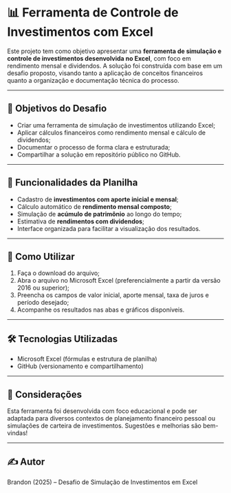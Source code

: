 # 📊 Ferramenta de Controle de Investimentos com Excel

Este projeto tem como objetivo apresentar uma **ferramenta de simulação e controle de investimentos desenvolvida no Excel**, com foco em rendimento mensal e dividendos. A solução foi construída com base em um desafio proposto, visando tanto a aplicação de conceitos financeiros quanto a organização e documentação técnica do processo.

---

## 🎯 Objetivos do Desafio

- Criar uma ferramenta de simulação de investimentos utilizando Excel;
- Aplicar cálculos financeiros como rendimento mensal e cálculo de dividendos;
- Documentar o processo de forma clara e estruturada;
- Compartilhar a solução em repositório público no GitHub.

---

## 🧮 Funcionalidades da Planilha

- Cadastro de **investimentos com aporte inicial e mensal**;
- Cálculo automático de **rendimento mensal composto**;
- Simulação de **acúmulo de patrimônio** ao longo do tempo;
- Estimativa de **rendimentos com dividendos**;
- Interface organizada para facilitar a visualização dos resultados.

---

## 🚀 Como Utilizar

1. Faça o download do arquivo;
2. Abra o arquivo no Microsoft Excel (preferencialmente a partir da versão 2016 ou superior);
3. Preencha os campos de valor inicial, aporte mensal, taxa de juros e período desejado;
4. Acompanhe os resultados nas abas e gráficos disponíveis.

---

## 🛠️ Tecnologias Utilizadas

- Microsoft Excel (fórmulas e estrutura de planilha)
- GitHub (versionamento e compartilhamento)

---

## 📌 Considerações

Esta ferramenta foi desenvolvida com foco educacional e pode ser adaptada para diversos contextos de planejamento financeiro pessoal ou simulações de carteira de investimentos. Sugestões e melhorias são bem-vindas!

---

## ✍️ Autor

Brandon (2025) – Desafio de Simulação de Investimentos em Excel
